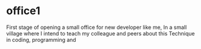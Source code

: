 # office1
First stage of opening a small office for new developer like me, In a small village where I intend to teach my colleague and peers about this Technique in coding, programming and 

